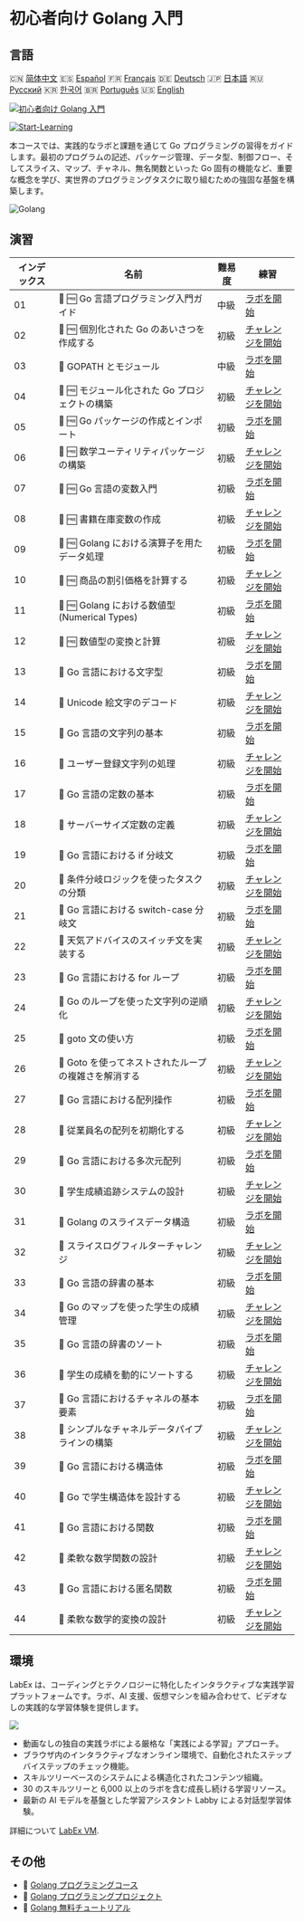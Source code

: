 # 初心者向け Golang 入門

## 言語

🇨🇳 [简体中文](README_zh.md) 🇪🇸 [Español](README_es.md) 🇫🇷 [Français](README_fr.md) 🇩🇪 [Deutsch](README_de.md) 🇯🇵 [日本語](README_ja.md) 🇷🇺 [Русский](README_ru.md) 🇰🇷 [한국어](README_ko.md) 🇧🇷 [Português](README_pt.md) 🇺🇸 [English](README.md) 

[![初心者向け Golang 入門](https://cover-creator.labex.io/golang-for-beginners.png?lang=ja)](https://labex.io/ja/courses/golang-for-beginners)

[![Start-Learning](https://img.shields.io/badge/Start-Learning-whitesmoke?style=for-the-badge)](https://labex.io/ja/courses/golang-for-beginners)

本コースでは、実践的なラボと課題を通じて Go プログラミングの習得をガイドします。最初のプログラムの記述、パッケージ管理、データ型、制御フロー、そしてスライス、マップ、チャネル、無名関数といった Go 固有の機能など、重要な概念を学び、実世界のプログラミングタスクに取り組むための強固な基盤を構築します。

![Golang](https://img.shields.io/badge/Golang-whitesmoke?style=for-the-badge&logo=golang)


## 演習

|   インデックス | 名前                                                  | 難易度   | 練習                                                                                                                          |
|----------------|-------------------------------------------------------|----------|-------------------------------------------------------------------------------------------------------------------------------|
|             01 | 📖 🆓 Go 言語プログラミング入門ガイド                 | 中級     | <a target='_blank' href='https://labex.io/ja/tutorials/go-beginner-s-guide-to-go-programming-149062'>ラボを開始</a>           |
|             02 | 🎯 🆓 個別化された Go のあいさつを作成する            | 初級     | <a target='_blank' href='https://labex.io/ja/tutorials/go-craft-a-personalized-go-greeting-435633'>チャレンジを開始</a>       |
|             03 | 📖  GOPATH とモジュール                               | 中級     | <a target='_blank' href='https://labex.io/ja/tutorials/go-gopath-and-module-149063'>ラボを開始</a>                            |
|             04 | 🎯 🆓 モジュール化された Go プロジェクトの構築        | 初級     | <a target='_blank' href='https://labex.io/ja/tutorials/go-build-a-modular-go-project-435640'>チャレンジを開始</a>             |
|             05 | 📖 🆓 Go パッケージの作成とインポート                 | 初級     | <a target='_blank' href='https://labex.io/ja/tutorials/go-creating-and-importing-go-packages-149064'>ラボを開始</a>           |
|             06 | 🎯 🆓 数学ユーティリティパッケージの構築              | 初級     | <a target='_blank' href='https://labex.io/ja/tutorials/go-build-a-math-utility-package-435676'>チャレンジを開始</a>           |
|             07 | 📖 🆓 Go 言語の変数入門                               | 初級     | <a target='_blank' href='https://labex.io/ja/tutorials/go-introduction-to-go-variables-149065'>ラボを開始</a>                 |
|             08 | 🎯 🆓 書籍在庫変数の作成                              | 初級     | <a target='_blank' href='https://labex.io/ja/tutorials/go-craft-book-inventory-variables-435684'>チャレンジを開始</a>         |
|             09 | 📖 🆓 Golang における演算子を用たデータ処理           | 初級     | <a target='_blank' href='https://labex.io/ja/tutorials/go-data-processing-with-operators-in-golang-149066'>ラボを開始</a>     |
|             10 | 🎯 🆓 商品の割引価格を計算する                        | 初級     | <a target='_blank' href='https://labex.io/ja/tutorials/calculate-product-discount-price-435694'>チャレンジを開始</a>          |
|             11 | 📖 🆓 Golang における数値型 (Numerical Types)         | 初級     | <a target='_blank' href='https://labex.io/ja/tutorials/go-numerical-types-in-golang-149067'>ラボを開始</a>                    |
|             12 | 🎯 🆓 数値型の変換と計算                              | 初級     | <a target='_blank' href='https://labex.io/ja/tutorials/convert-and-calculate-numeric-types-435824'>チャレンジを開始</a>       |
|             13 | 📖  Go 言語における文字型                             | 初級     | <a target='_blank' href='https://labex.io/ja/tutorials/go-character-types-in-golang-149068'>ラボを開始</a>                    |
|             14 | 🎯  Unicode 絵文字のデコード                          | 初級     | <a target='_blank' href='https://labex.io/ja/tutorials/go-decode-unicode-emojis-435852'>チャレンジを開始</a>                  |
|             15 | 📖  Go 言語の文字列の基本                             | 初級     | <a target='_blank' href='https://labex.io/ja/tutorials/go-go-string-fundamentals-149069'>ラボを開始</a>                       |
|             16 | 🎯  ユーザー登録文字列の処理                          | 初級     | <a target='_blank' href='https://labex.io/ja/tutorials/go-process-user-registration-strings-436083'>チャレンジを開始</a>      |
|             17 | 📖  Go 言語の定数の基本                               | 初級     | <a target='_blank' href='https://labex.io/ja/tutorials/go-go-constants-fundamentals-149070'>ラボを開始</a>                    |
|             18 | 🎯  サーバーサイズ定数の定義                          | 初級     | <a target='_blank' href='https://labex.io/ja/tutorials/go-define-server-size-constants-436400'>チャレンジを開始</a>           |
|             19 | 📖  Go 言語における if 分岐文                         | 初級     | <a target='_blank' href='https://labex.io/ja/tutorials/go-if-branch-statement-in-golang-149071'>ラボを開始</a>                |
|             20 | 🎯  条件分岐ロジックを使ったタスクの分類              | 初級     | <a target='_blank' href='https://labex.io/ja/tutorials/go-sort-tasks-with-conditional-logic-436418'>チャレンジを開始</a>      |
|             21 | 📖  Go 言語における switch-case 分岐文                | 初級     | <a target='_blank' href='https://labex.io/ja/tutorials/go-switch-case-branch-statements-in-golang-149072'>ラボを開始</a>      |
|             22 | 🎯  天気アドバイスのスイッチ文を実装する              | 初級     | <a target='_blank' href='https://labex.io/ja/tutorials/go-implement-weather-advice-switch-436449'>チャレンジを開始</a>        |
|             23 | 📖  Go 言語における for ループ                        | 初級     | <a target='_blank' href='https://labex.io/ja/tutorials/go-for-loops-in-golang-149073'>ラボを開始</a>                          |
|             24 | 🎯  Go のループを使った文字列の逆順化                 | 初級     | <a target='_blank' href='https://labex.io/ja/tutorials/go-reverse-string-with-go-loop-436520'>チャレンジを開始</a>            |
|             25 | 📖  goto 文の使い方                                   | 初級     | <a target='_blank' href='https://labex.io/ja/tutorials/go-goto-statement-usage-149074'>ラボを開始</a>                         |
|             26 | 🎯  Goto を使ってネストされたループの複雑さを解消する | 初級     | <a target='_blank' href='https://labex.io/ja/tutorials/go-solve-nested-loop-complexity-with-goto-436529'>チャレンジを開始</a> |
|             27 | 📖  Go 言語における配列操作                           | 初級     | <a target='_blank' href='https://labex.io/ja/tutorials/go-array-operations-in-golang-149075'>ラボを開始</a>                   |
|             28 | 🎯  従業員名の配列を初期化する                        | 初級     | <a target='_blank' href='https://labex.io/ja/tutorials/go-initialize-employee-names-array-436643'>チャレンジを開始</a>        |
|             29 | 📖  Go 言語における多次元配列                         | 初級     | <a target='_blank' href='https://labex.io/ja/tutorials/go-multidimensional-arrays-in-golang-149076'>ラボを開始</a>            |
|             30 | 🎯  学生成績追跡システムの設計                        | 初級     | <a target='_blank' href='https://labex.io/ja/tutorials/go-design-a-student-grade-tracker-436649'>チャレンジを開始</a>         |
|             31 | 📖  Golang のスライスデータ構造                       | 初級     | <a target='_blank' href='https://labex.io/ja/tutorials/go-golang-slice-data-structures-149077'>ラボを開始</a>                 |
|             32 | 🎯  スライスログフィルターチャレンジ                  | 初級     | <a target='_blank' href='https://labex.io/ja/tutorials/go-slice-log-filter-challenge-436686'>チャレンジを開始</a>             |
|             33 | 📖  Go 言語の辞書の基本                               | 初級     | <a target='_blank' href='https://labex.io/ja/tutorials/go-go-dictionary-fundamentals-149080'>ラボを開始</a>                   |
|             34 | 🎯  Go のマップを使った学生の成績管理                 | 初級     | <a target='_blank' href='https://labex.io/ja/tutorials/go-manage-student-grades-with-go-maps-436735'>チャレンジを開始</a>     |
|             35 | 📖  Go 言語の辞書のソート                             | 初級     | <a target='_blank' href='https://labex.io/ja/tutorials/go-sorting-go-dictionaries-149095'>ラボを開始</a>                      |
|             36 | 🎯  学生の成績を動的にソートする                      | 初級     | <a target='_blank' href='https://labex.io/ja/tutorials/go-sort-student-grades-dynamically-437203'>チャレンジを開始</a>        |
|             37 | 📖  Go 言語におけるチャネルの基本要素                 | 初級     | <a target='_blank' href='https://labex.io/ja/tutorials/go-channel-primitives-in-golang-149096'>ラボを開始</a>                 |
|             38 | 🎯  シンプルなチャネルデータパイプラインの構築        | 初級     | <a target='_blank' href='https://labex.io/ja/tutorials/go-build-a-simple-channel-data-pipeline-437199'>チャレンジを開始</a>   |
|             39 | 📖  Go 言語における構造体                             | 初級     | <a target='_blank' href='https://labex.io/ja/tutorials/go-structures-in-golang-149097'>ラボを開始</a>                         |
|             40 | 🎯  Go で学生構造体を設計する                         | 初級     | <a target='_blank' href='https://labex.io/ja/tutorials/go-design-student-struct-in-go-437202'>チャレンジを開始</a>            |
|             41 | 📖  Go 言語における関数                               | 初級     | <a target='_blank' href='https://labex.io/ja/tutorials/go-functions-in-golang-149098'>ラボを開始</a>                          |
|             42 | 🎯  柔軟な数学関数の設計                              | 初級     | <a target='_blank' href='https://labex.io/ja/tutorials/go-design-flexible-math-function-437200'>チャレンジを開始</a>          |
|             43 | 📖  Go 言語における匿名関数                           | 初級     | <a target='_blank' href='https://labex.io/ja/tutorials/go-anonymous-functions-in-golang-149099'>ラボを開始</a>                |
|             44 | 🎯  柔軟な数学的変換の設計                            | 初級     | <a target='_blank' href='https://labex.io/ja/tutorials/go-design-flexible-math-transformations-437201'>チャレンジを開始</a>   |

## 環境

LabEx は、コーディングとテクノロジーに特化したインタラクティブな実践学習プラットフォームです。ラボ、AI 支援、仮想マシンを組み合わせて、ビデオなしの実践的な学習体験を提供します。

![](https://tutorial-screenshot.getvm.io/images/vm-1725247253.png)

- 動画なしの独自の実践ラボによる厳格な「実践による学習」アプローチ。
- ブラウザ内のインタラクティブなオンライン環境で、自動化されたステップバイステップのチェック機能。
- スキルツリーベースのシステムによる構造化されたコンテンツ組織。
- 30 のスキルツリーと 6,000 以上のラボを含む成長し続ける学習リソース。
- 最新の AI モデルを基盤とした学習アシスタント Labby による対話型学習体験。

詳細について [LabEx VM](https://support.labex.io/using-labex/virtual-machine).

## その他

- 🔗 [Golang プログラミングコース](https://github.com/labex-labs/awesome-programming-courses)
- 🔗 [Golang プログラミングプロジェクト](https://github.com/labex-labs/awesome-programming-projects)
- 🔗 [Golang 無料チュートリアル](https://github.com/labex-labs/go-free-tutorials)

